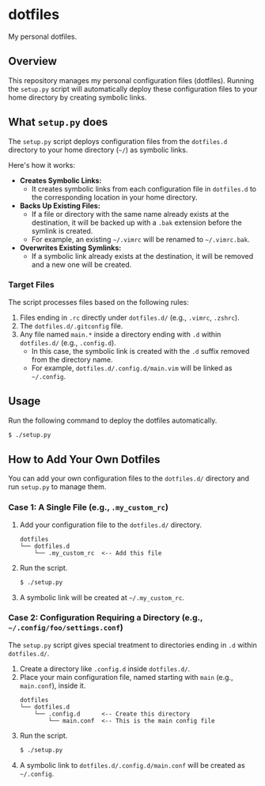 # dotfiles

My personal dotfiles.

## Overview

This repository manages my personal configuration files (dotfiles).
Running the `setup.py` script will automatically deploy these configuration files to your home directory by creating symbolic links.

## What `setup.py` does

The `setup.py` script deploys configuration files from the `dotfiles.d` directory to your home directory (`~/`) as symbolic links.

Here's how it works:

- **Creates Symbolic Links:**
  - It creates symbolic links from each configuration file in `dotfiles.d` to the corresponding location in your home directory.
- **Backs Up Existing Files:**
  - If a file or directory with the same name already exists at the destination, it will be backed up with a `.bak` extension before the symlink is created.
  - For example, an existing `~/.vimrc` will be renamed to `~/.vimrc.bak`.
- **Overwrites Existing Symlinks:**
  - If a symbolic link already exists at the destination, it will be removed and a new one will be created.

### Target Files

The script processes files based on the following rules:

1.  Files ending in `.rc` directly under `dotfiles.d/` (e.g., `.vimrc`, `.zshrc`).
2.  The `dotfiles.d/.gitconfig` file.
3.  Any file named `main.*` inside a directory ending with `.d` within `dotfiles.d/` (e.g., `.config.d`).
    - In this case, the symbolic link is created with the `.d` suffix removed from the directory name.
    - For example, `dotfiles.d/.config.d/main.vim` will be linked as `~/.config`.

## Usage

Run the following command to deploy the dotfiles automatically.

```bash
$ ./setup.py
```

## How to Add Your Own Dotfiles

You can add your own configuration files to the `dotfiles.d/` directory and run `setup.py` to manage them.

### Case 1: A Single File (e.g., `.my_custom_rc`)

1.  Add your configuration file to the `dotfiles.d/` directory.
    ```
    dotfiles
    └── dotfiles.d
        └── .my_custom_rc  <-- Add this file
    ```
2.  Run the script.
    ```bash
    $ ./setup.py
    ```
3.  A symbolic link will be created at `~/.my_custom_rc`.

### Case 2: Configuration Requiring a Directory (e.g., `~/.config/foo/settings.conf`)

The `setup.py` script gives special treatment to directories ending in `.d` within `dotfiles.d/`.

1.  Create a directory like `.config.d` inside `dotfiles.d/`.
2.  Place your main configuration file, named starting with `main` (e.g., `main.conf`), inside it.
    ```
    dotfiles
    └── dotfiles.d
        └── .config.d      <-- Create this directory
            └── main.conf  <-- This is the main config file
    ```
3.  Run the script.
    ```bash
    $ ./setup.py
    ```
4.  A symbolic link to `dotfiles.d/.config.d/main.conf` will be created as `~/.config`.
